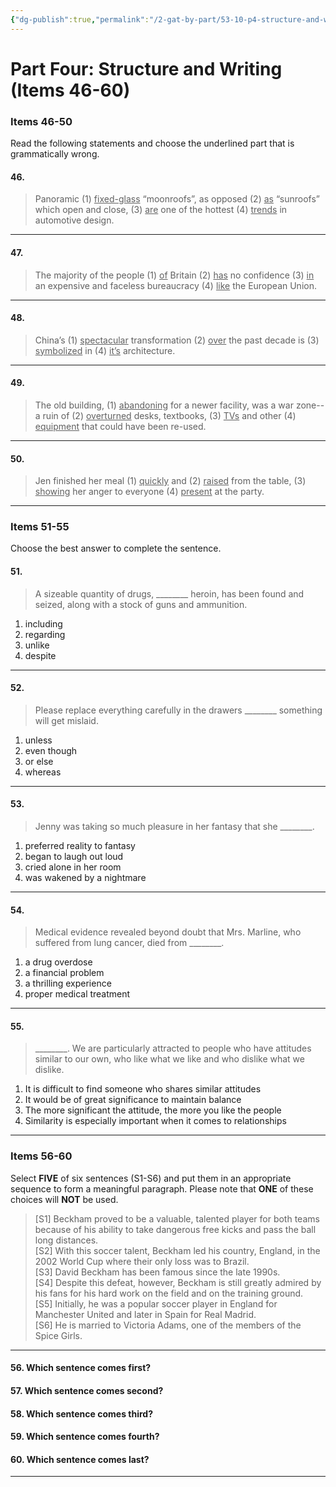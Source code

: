 ```yaml
---
{"dg-publish":true,"permalink":"/2-gat-by-part/53-10-p4-structure-and-writing/"}
---
```


# Part Four: Structure and Writing (Items 46-60)

### Items 46-50

Read the following statements and choose the underlined part that is grammatically wrong.

#### 46.  
> Panoramic (1) <u>fixed-glass</u> “moonroofs”, as opposed (2) <u>as</u> “sunroofs” which open and close, (3) <u>are</u> one of the hottest (4) <u>trends</u> in automotive design.

---

#### 47.  
> The majority of the people (1) <u>of</u> Britain (2) <u>has</u> no confidence (3) <u>in</u> an expensive and faceless bureaucracy (4) <u>like</u> the European Union.

---

#### 48.  
> China’s (1) <u>spectacular</u> transformation (2) <u>over</u> the past decade is (3) <u>symbolized</u> in (4) <u>it’s</u> architecture.

---

#### 49.  
> The old building, (1) <u>abandoning</u> for a newer facility, was a war zone--a ruin of (2) <u>overturned</u> desks, textbooks, (3) <u>TVs</u> and other (4) <u>equipment</u> that could have been re-used.

---

#### 50.  
> Jen finished her meal (1) <u>quickly</u> and (2) <u>raised</u> from the table, (3) <u>showing</u> her anger to everyone (4) <u>present</u> at the party.

---

### Items 51-55
Choose the best answer to complete the sentence.

#### 51.  
> A sizeable quantity of drugs, \_\_\_\_\_\_\_\_ heroin, has been found and seized, along with a stock of guns and ammunition.  
1. including  
2. regarding  
3. unlike  
4. despite  

---

#### 52.  
> Please replace everything carefully in the drawers \_\_\_\_\_\_\_\_ something will get mislaid.  
1. unless  
2. even though  
3. or else  
4. whereas  

---

#### 53.  
> Jenny was taking so much pleasure in her fantasy that she \_\_\_\_\_\_\_\_.
1. preferred reality to fantasy  
2. began to laugh out loud  
3. cried alone in her room  
4. was wakened by a nightmare  

---

#### 54.  
> Medical evidence revealed beyond doubt that Mrs. Marline, who suffered from lung cancer, died from \_\_\_\_\_\_\_\_.
1. a drug overdose  
2. a financial problem  
3. a thrilling experience  
4. proper medical treatment  

---

#### 55.  
> \_\_\_\_\_\_\_\_. We are particularly attracted to people who have attitudes similar to our own, who like what we like and who dislike what we dislike.  
1. It is difficult to find someone who shares similar attitudes  
2. It would be of great significance to maintain balance  
3. The more significant the attitude, the more you like the people  
4. Similarity is especially important when it comes to relationships  

---

### Items 56-60
Select **FIVE** of six sentences (S1-S6) and put them in an appropriate sequence to form a meaningful paragraph. Please note that **ONE** of these choices will **NOT** be used.

> [S1] Beckham proved to be a valuable, talented player for both teams because of his ability to take dangerous free kicks and pass the ball long distances.  
> [S2] With this soccer talent, Beckham led his country, England, in the 2002 World Cup where their only loss was to Brazil.  
> [S3] David Beckham has been famous since the late 1990s.  
> [S4] Despite this defeat, however, Beckham is still greatly admired by his fans for his hard work on the field and on the training ground.  
> [S5] Initially, he was a popular soccer player in England for Manchester United and later in Spain for Real Madrid.  
> [S6] He is married to Victoria Adams, one of the members of the Spice Girls.  

---

#### 56. Which sentence comes **first**?

#### 57. Which sentence comes **second**?

#### 58. Which sentence comes **third**?

#### 59. Which sentence comes **fourth**?

#### 60. Which sentence comes **last**?

---
